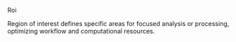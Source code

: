 Roi

Region of interest defines specific areas for focused analysis or processing, optimizing workflow and computational resources.
